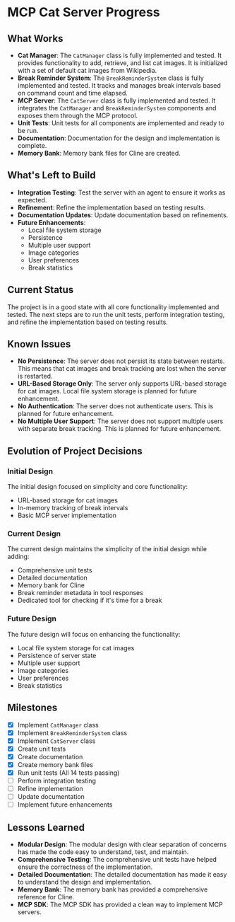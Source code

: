 # MCP Cat Server Progress

## What Works

- **Cat Manager**: The `CatManager` class is fully implemented and tested. It provides functionality to add, retrieve, and list cat images. It is initialized with a set of default cat images from Wikipedia.
- **Break Reminder System**: The `BreakReminderSystem` class is fully implemented and tested. It tracks and manages break intervals based on command count and time elapsed.
- **MCP Server**: The `CatServer` class is fully implemented and tested. It integrates the `CatManager` and `BreakReminderSystem` components and exposes them through the MCP protocol.
- **Unit Tests**: Unit tests for all components are implemented and ready to be run.
- **Documentation**: Documentation for the design and implementation is complete.
- **Memory Bank**: Memory bank files for Cline are created.

## What's Left to Build

- **Integration Testing**: Test the server with an agent to ensure it works as expected.
- **Refinement**: Refine the implementation based on testing results.
- **Documentation Updates**: Update documentation based on refinements.
- **Future Enhancements**:
  - Local file system storage
  - Persistence
  - Multiple user support
  - Image categories
  - User preferences
  - Break statistics

## Current Status

The project is in a good state with all core functionality implemented and tested. The next steps are to run the unit tests, perform integration testing, and refine the implementation based on testing results.

## Known Issues

- **No Persistence**: The server does not persist its state between restarts. This means that cat images and break tracking are lost when the server is restarted.
- **URL-Based Storage Only**: The server only supports URL-based storage for cat images. Local file system storage is planned for future enhancement.
- **No Authentication**: The server does not authenticate users. This is planned for future enhancement.
- **No Multiple User Support**: The server does not support multiple users with separate break tracking. This is planned for future enhancement.

## Evolution of Project Decisions

### Initial Design

The initial design focused on simplicity and core functionality:

- URL-based storage for cat images
- In-memory tracking of break intervals
- Basic MCP server implementation

### Current Design

The current design maintains the simplicity of the initial design while adding:

- Comprehensive unit tests
- Detailed documentation
- Memory bank for Cline
- Break reminder metadata in tool responses
- Dedicated tool for checking if it's time for a break

### Future Design

The future design will focus on enhancing the functionality:

- Local file system storage for cat images
- Persistence of server state
- Multiple user support
- Image categories
- User preferences
- Break statistics

## Milestones

- [x] Implement `CatManager` class
- [x] Implement `BreakReminderSystem` class
- [x] Implement `CatServer` class
- [x] Create unit tests
- [x] Create documentation
- [x] Create memory bank files
- [x] Run unit tests (All 14 tests passing)
- [ ] Perform integration testing
- [ ] Refine implementation
- [ ] Update documentation
- [ ] Implement future enhancements

## Lessons Learned

- **Modular Design**: The modular design with clear separation of concerns has made the code easy to understand, test, and maintain.
- **Comprehensive Testing**: The comprehensive unit tests have helped ensure the correctness of the implementation.
- **Detailed Documentation**: The detailed documentation has made it easy to understand the design and implementation.
- **Memory Bank**: The memory bank has provided a comprehensive reference for Cline.
- **MCP SDK**: The MCP SDK has provided a clean way to implement MCP servers.
